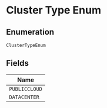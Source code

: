 
# Cluster Type Enum

## Enumeration

`ClusterTypeEnum`

## Fields

| Name |
|  --- |
| `PUBLICCLOUD` |
| `DATACENTER` |

